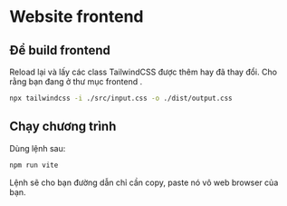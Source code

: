 # Website frontend

## Để build frontend

Reload lại và lấy các class TailwindCSS được thêm hay đã thay đổi. Cho rằng
bạn đang ở thư mục frontend .

```sh
npx tailwindcss -i ./src/input.css -o ./dist/output.css
```

## Chạy chương trình

Dùng lệnh sau:

```sh
npm run vite
```

Lệnh sẽ cho bạn đường dẫn chỉ cần copy, paste nó vô web browser của bạn.
